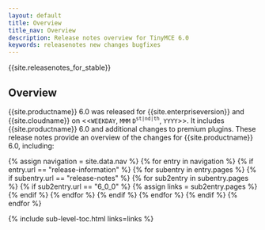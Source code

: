 ```yaml
---
layout: default
title: Overview
title_nav: Overview
description: Release notes overview for TinyMCE 6.0
keywords: releasenotes new changes bugfixes
---
```


{{site.releasenotes_for_stable}}

## Overview

{{site.productname}} 6.0 was released for {{site.enterpriseversion}} and {{site.cloudname}} on <<`WEEKDAY`, `MMM` `D`<sup>`st|nd|th`</sup>, `YYYY`>>. It includes {{site.productname}} 6.0 and additional changes to premium plugins. These release notes provide an overview of the changes for {{site.productname}} 6.0, including:

{% assign navigation = site.data.nav %}
{% for entry in navigation %}
  {% if entry.url == "release-information" %}
    {% for subentry in entry.pages %}
      {% if subentry.url == "release-notes" %}
        {% for sub2entry in subentry.pages %}
          {% if sub2entry.url == "6_0_0" %}
            {% assign links = sub2entry.pages %}
          {% endif %}
        {% endfor %}
      {% endif %}
    {% endfor %}
  {% endif %}
{% endfor %}

{% include sub-level-toc.html links=links %}
